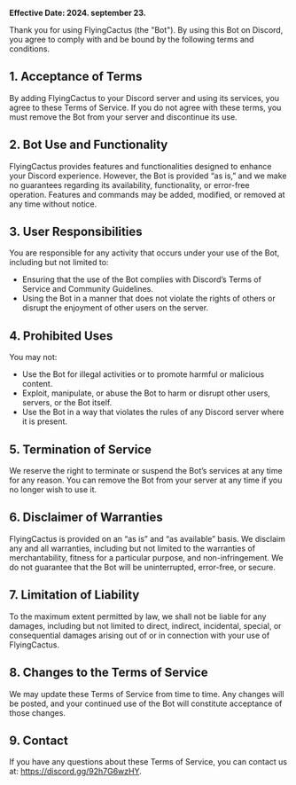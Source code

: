 **Effective Date: 2024. september 23.**

Thank you for using FlyingCactus (the "Bot"). By using this Bot on Discord, you agree to comply with and be bound by the following terms and conditions.

## 1. Acceptance of Terms
By adding FlyingCactus to your Discord server and using its services, you agree to these Terms of Service. If you do not agree with these terms, you must remove the Bot from your server and discontinue its use.

## 2. Bot Use and Functionality
FlyingCactus provides features and functionalities designed to enhance your Discord experience. However, the Bot is provided “as is,” and we make no guarantees regarding its availability, functionality, or error-free operation. Features and commands may be added, modified, or removed at any time without notice.

## 3. User Responsibilities
You are responsible for any activity that occurs under your use of the Bot, including but not limited to:

- Ensuring that the use of the Bot complies with Discord’s Terms of Service and Community Guidelines.
- Using the Bot in a manner that does not violate the rights of others or disrupt the enjoyment of other users on the server.

## 4. Prohibited Uses
You may not:

- Use the Bot for illegal activities or to promote harmful or malicious content.
- Exploit, manipulate, or abuse the Bot to harm or disrupt other users, servers, or the Bot itself.
- Use the Bot in a way that violates the rules of any Discord server where it is present.

## 5. Termination of Service
We reserve the right to terminate or suspend the Bot’s services at any time for any reason. You can remove the Bot from your server at any time if you no longer wish to use it.

## 6. Disclaimer of Warranties
FlyingCactus is provided on an “as is” and “as available” basis. We disclaim any and all warranties, including but not limited to the warranties of merchantability, fitness for a particular purpose, and non-infringement. We do not guarantee that the Bot will be uninterrupted, error-free, or secure.

## 7. Limitation of Liability
To the maximum extent permitted by law, we shall not be liable for any damages, including but not limited to direct, indirect, incidental, special, or consequential damages arising out of or in connection with your use of FlyingCactus.

## 8. Changes to the Terms of Service
We may update these Terms of Service from time to time. Any changes will be posted, and your continued use of the Bot will constitute acceptance of those changes.

## 9. Contact
If you have any questions about these Terms of Service, you can contact us at: https://discord.gg/92h7G6wzHY.

